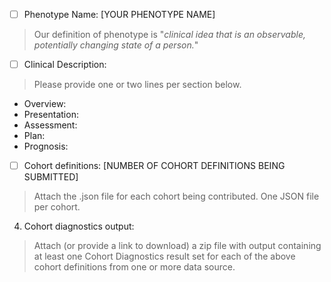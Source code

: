 - [ ] Phenotype Name: [YOUR PHENOTYPE NAME]
> Our definition of phenotype is "_clinical idea that is an observable, potentially changing state of a person._"

- [ ] Clinical Description:
> Please provide one or two lines per section below.

- Overview: 
- Presentation: 
- Assessment:
- Plan:
- Prognosis:

- [ ] Cohort definitions: [NUMBER OF COHORT DEFINITIONS BEING SUBMITTED]
> Attach the .json file for each cohort being contributed. One JSON file per cohort.


4) Cohort diagnostics output: 
> Attach (or provide a link to download) a zip file with output containing at least one Cohort Diagnostics result set for each of the above cohort definitions from one or more data source.
